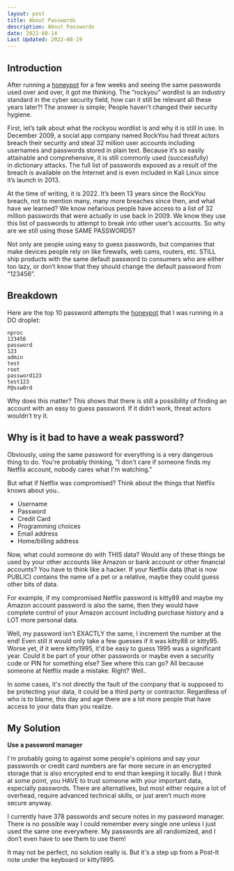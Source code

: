 ```yaml
---
layout: post
title: About Passwords
description: About Passwords
date: 2022-08-14
Last Updated: 2022-08-19
---
```

## Introduction

After running a [honeypot](/tech/security/cowrie_honeypot/) for a few weeks and seeing the same passwords used over and over, it got me thinking.  The  “rockyou” wordlist is an industry standard in the cyber security field, how can it still be relevant all these years later?!  The answer is simple; People haven’t changed their security hygiene. 

First, let’s talk about what the rockyou wordlist is and why it is still in use.  In December 2009, a social app company named RockYou had threat actors breach their security and steal 32 million user accounts including usernames and passwords stored in plain text. Because it’s so easily attainable and comprehensive, it is still commonly used (successfully) in dictionary attacks.  The full list of passwords exposed as a result of the breach is available on the Internet and is even included in Kali Linux since it’s launch in 2013.

At the time of writing, it is 2022.  It’s been 13 years since the RockYou breach, not to mention many, many more breaches since then, and what have we learned?  We know nefarious people have access to a list of 32 million passwords that were actually in use back in 2009.  We know they use this list of passwords to attempt to break into other user’s accounts.  So why are we still using those SAME PASSWORDS?

Not only are people using easy to guess passwords, but companies that make devices people rely on like firewalls, web cams, routers, etc. STILL ship products with the same default password to consumers who are either too lazy, or don’t know that they should change the default password from “123456”.

## Breakdown

Here are the top 10 password attempts the [honeypot](/tech/security/cowrie_honeypot/) that I was running in a DO droplet:

```
nproc
123456
password
123
admin
test
root
password123
test123
P@ssw0rd
```

Why does this matter?  This shows that there is still a possibility of finding an account with an easy to guess password.  If it didn’t work, threat actors wouldn’t try it.   

## Why is it bad to have a weak password?

Obviously, using the same password for everything is a very dangerous thing to do. You're probably thinking, "I don't care if someone finds my Netflix account, nobody cares what I'm watching."

But what if Netflix was compromised? Think about the things that Netflix knows about you..

* Username
* Password
* Credit Card
* Programming choices
* Email address
* Home/billing address

Now, what could someone do with THIS data? Would any of these things be used by your other accounts like Amazon or bank account or other financial accounts? You have to think like a hacker. If your Netflix data (that is now PUBLIC) contains the name of a pet or a relative, maybe they could guess other bits of data.

For example, if my compromised Netflix password is kitty89 and maybe my Amazon account password is also the same, then they would have complete control of your Amazon account including purchase history and a LOT more personal data.

Well, my password isn't EXACTLY the same, I increment the number at the end! Even still it would only take a few guesses if it was kitty88 or kitty95. Worse yet, if it were kitty1995, it'd be easy to guess 1995 was a significant year. Could it be part of your other passwords or maybe even a security code or PIN for something else? See where this can go? All because someone at Netflix made a mistake. Right? Well..

In some cases, it's not directly the fault of the company that is supposed to be protecting your data, it could be a third party or contractor. Regardless of who is to blame, this day and age there are a lot more people that have access to your data than you realize. 

## My Solution

**Use a password manager**
   
I'm probably going to against some people's opinions and say your passwords or credit card numbers are far more secure in an encrypted storage that is also encrypted end to end than keeping it locally.  But I think at some point, you HAVE to trust someone with your important data, especially passwords.  There are alternatives, but most either require a lot of overhead, require advanced technical skills, or just aren’t much more secure anyway.

I currently have 378 passwords and secure notes in my password manager.  There is no possible way I could remember every single one unless I just used the same one everywhere.  My passwords are all randomized, and I don’t even have to see them to use them!  

It may not be perfect, no solution really is. But it's a step up from a Post-It note under the keyboard or kitty1995.
